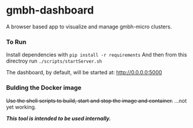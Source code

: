 # gmbh-dashboard

A browser based app to visualize and manage gmbh-micro clusters.

### To Run

Install dependencies with  `pip install -r requirements`
And then from this directroy run `./scripts/startServer.sh`

The dashboard, by default, will be started at: http://0.0.0.0:5000


### Bulding the Docker image
~~Use the shell scripts to build, start and stop the image and container.~~
...not yet working.

***This tool is intended to be used internally.***
